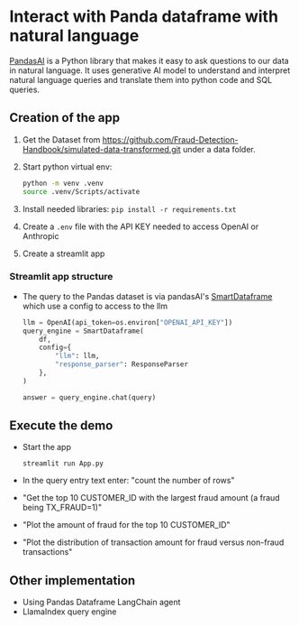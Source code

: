# Interact with Panda dataframe with natural language

[PandasAI](https://docs.pandas-ai.com/en/latest/) is a Python library that makes it easy to ask questions to our data in natural language.
It uses generative AI model to understand and interpret natural language queries and translate them into python code and SQL queries.

## Creation of the app

1. Get the Dataset from https://github.com/Fraud-Detection-Handbook/simulated-data-transformed.git under a data folder.
1. Start python virtual env:

    ```sh
    python -m venv .venv
    source .venv/Scripts/activate
    ```
1. Install needed libraries: `pip install -r requirements.txt`
1. Create a `.env` file with the API KEY needed to access OpenAI or Anthropic
1. Create a streamlit app

### Streamlit app structure

* The query to the Pandas dataset is via pandasAI's [SmartDataframe](https://docs.pandas-ai.com/en/latest/getting-started/#smartdataframe) which use a config to access to the llm

    ```python
    llm = OpenAI(api_token=os.environ["OPENAI_API_KEY"])
    query_engine = SmartDataframe(
        df,
        config={
            "llm": llm,
            "response_parser": ResponseParser
        },
    )

    answer = query_engine.chat(query)
    ```

## Execute the demo

* Start the app

    ```
    streamlit run App.py
    ```

* In the query entry text enter: "count the number of rows"
* "Get the top 10 CUSTOMER_ID with the largest fraud amount (a fraud being TX_FRAUD=1)"
* "Plot the amount of fraud for the top 10 CUSTOMER_ID"
* "Plot the distribution of transaction amount for fraud versus non-fraud transactions"

## Other implementation

* Using Pandas Dataframe LangChain agent
* LlamaIndex query engine



